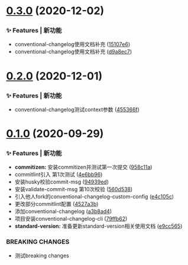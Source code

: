 # [0.3.0](https://github.com/qinzhiwei1993/lerna-changelog/compare/v0.2.0...v0.3.0) (2020-12-02)


### ✨ Features | 新功能

* conventional-changelog使用文档补充 ([15107e6](https://github.com/qinzhiwei1993/lerna-changelog/commit/15107e619880d0211149dd17e18acb8620b07469))
* conventional-changelog使用文档补充 ([d9a8ec7](https://github.com/qinzhiwei1993/lerna-changelog/commit/d9a8ec76648c52db58fbd3c1cdbb47bc7f48e57f))



# [0.2.0](https://github.com/qinzhiwei1993/lerna-changelog/compare/v0.1.0...v0.2.0) (2020-12-01)


### ✨ Features | 新功能

* conventional-changelog测试context参数 ([455366f](https://github.com/qinzhiwei1993/lerna-changelog/commit/455366f3108a8e6fad5be0699812c4a52425271b))



# [0.1.0](https://github.com/qinzhiwei1993/lerna-changelog/compare/958c11a1f06c48d97bac208254ae7be7f761ab01...v0.1.0) (2020-09-29)


### ✨ Features | 新功能

* **commitizen:** 安装commitizen并测试第一次提交 ([958c11a](https://github.com/qinzhiwei1993/lerna-changelog/commit/958c11a1f06c48d97bac208254ae7be7f761ab01))
* commitlint引入 第1次测试 ([4e6bb96](https://github.com/qinzhiwei1993/lerna-changelog/commit/4e6bb96476e0cf5195d50bbbd00f6ac56b695f24))
* 安装husky校验commit-msg ([94939ed](https://github.com/qinzhiwei1993/lerna-changelog/commit/94939eda024979ed03d8409fcacc207d04812644))
* 安装validate-commit-msg 第10次校验 ([560d538](https://github.com/qinzhiwei1993/lerna-changelog/commit/560d5384a9f76e10141b5202486da479b09e8ad5))
* 引入他人fork的conventional-changelog-custom-config ([e4c105c](https://github.com/qinzhiwei1993/lerna-changelog/commit/e4c105c493216467009a35cc2933ba52b7897b3d))
* 更改部分commitlint配置 ([4527a3b](https://github.com/qinzhiwei1993/lerna-changelog/commit/4527a3b9008f50b21deff250be49aea0624e8dfa))
* 添加conventional-changelog ([a3b8ad4](https://github.com/qinzhiwei1993/lerna-changelog/commit/a3b8ad46d8dd4ef81789a0aa414ac58da60b7ec1))
* 项目安装conventional-changelog-cli ([79ffb62](https://github.com/qinzhiwei1993/lerna-changelog/commit/79ffb62890b194fb21754496b4168f1cf1afdfbe))
* **standard-version:** 准备更新standard-version相关使用文档 ([e9cc565](https://github.com/qinzhiwei1993/lerna-changelog/commit/e9cc5650a17c77c1a6d5ff7d9f31402033feac5c))


### BREAKING CHANGES

* 测试breaking changes



